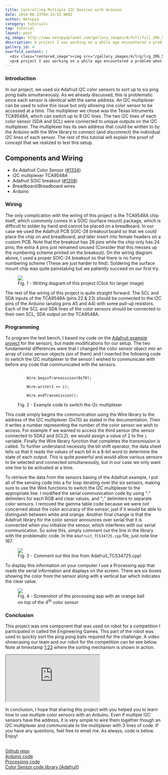 ```yaml
---
title: Controlling Multiple I2C Devices with Arduino
date: 2014-06-23T04:15:55.000Z
author: Netopya
category: tutorials
tag: Tutorial
layout: post
og_image: http://www.netopyaplanet.com/gallery_images/4/full/full_IMG_5841-Copy.JPG
description: A project I was working on a while ago encountered a problem when we decided to use multiple I2C color sensors. The I2C protocol relies on the fact that each device you connect as a unique address. But in the case of the sensors we were using, the address is hard wired into the device, so connecting multiple identical sensors with the same permanent address would creating a conflict. This problem was easily solved with the use of an I2C multiplexer. Not much information was available on the web regarding this solution, but after doing some research we learned that the implementation is very easy. Read on pass the break to see what we learned and how you can use multiple identical I2C devices in your Arduino projects.
gallery_id: 4
overfold_content: |
  <div class="centered_image"><img src="/gallery_images/4/lrg/lrg_IMG_5841-Copy.jpg" class="img-thumbnail"/></div>
  <p>A project I was working on a while ago encountered a problem when we decided to use multiple I2C color sensors. The I2C protocol relies on the fact that each device you connect as a unique address. But in the case of the sensors we were using, the address is hard wired into the device, so connecting multiple identical sensors with the same permanent address would creating a conflict. This problem was easily solved with the use of an I2C multiplexer. Not much information was available on the web regarding this solution, but after doing some research we learned that the implementation is very easy. Read on pass the break to see what we learned and how you can use multiple identical I2C devices in your Arduino projects.</p>
---
```


<h3>Introduction</h3>
<p>In our project, we used six Adafruit I2C color sensors to sort up to six ping pong balls simultaneously. As we already discussed, this is problematic since each sensor is identical with the same address. An I2C multiplexer can be used to solve this issue but only allowing one color sensor to be accessed at a time. The multiplexer we chose was the Texas Intruments TCA9548A, which can switch up to 8 I2C lines. The two I2C lines of each color sensor (SDA and SCL) were connected to unique outputs on the I2C multiplexer. The multiplexer has its own address that could be written to by the Arduino with the Wire library to connect (and disconnect) the individual I2C lines of each sensor. The rest of this tutorial will explain the proof of concept that we realized to test this setup.</p>
<h2>Components and Wiring</h2>
<ul>
    <li>6x Adafruit Color Sensor (<a href="http://www.adafruit.com/products/1334">#1334</a>)</li>
    <li>I2C multiplexer TCA9548A</li>
    <li>Adafruit SOIC breakout (<a href="http://www.adafruit.com/products/1208">#1208</a>)</li>
    <li>Breadboard/Breadboard wires</li>
    <li>Arduino</li>
</ul>
<h3>Wiring</h3>
<p>The only complication with the wiring of this project is the TCA9548A chip itself, which commonly comes in a SOIC (surface mount) package, which is difficult to solder by hand and cannot be placed on a breadboard. In our case we used the Adafruit PCB SOIC-28 breakout board so that we could place the chip on and breadboard, and later insert into female headers on a custom PCB. Note that the breakout has 28 pins while the chip only has 24 pins; the extra 4 pins just remained unused (Consider that this messes up the numbering scheme printed on the breakout). On the wiring diagram above, I used a proper SOIC-24 breakout so that there is no funny numbering scheme (These are just harder to find). Soldering the surface mount chip was quite painstaking but we patiently succeed on our first try.</p>
<figure>
    <a href="/gallery_images/4/full/full_colorsensordia1_bb.png"><img class="img-thumbnail" src="/gallery_images/4/lrg/lrg_colorsensordia1_bb.jpg"/></a>
    <figcaption>Fig. 1 - Writing diagram of this project (Click for larger image)</figcaption>
</figure>
<p>The rest of the wiring of this project is quite straight forward.  The SCL and SDA inputs of the TCA9548A (pins 22 & 23) should be connected to the I2C pins of the Arduino (analog pins A5 and A4) with some pull-up resistors.  Each of the SCL and SDA lines of the color sensors should be connected to their own SCL, SDA output on the TCA9548A.</p>
<h3>Programming</h3>
<p>To program the test bench, I based my code on the <a href="https://learn.adafruit.com/adafruit-color-sensors/overview">Adafruit example project</a> for the sensors, but made modifications for our setup. The two fundamental differences were that I changed the color sensor object into an array of color sensor objects (six of them) and I inserted the following code to switch the I2C multiplexer to the sensor I wished to communicate with before any code that communicated with the sensors.</p>
<figure>
    <code>
    Wire.beginTransmission(0x70);</br>
    Wire.write(1 << i);</br>
    Wire.endTransmission();
    </code>
    <figcaption>Fig. 2 - Example code to switch the i2c multiplexer</figcaption>
</figure>
<p>This code simply begins the communication using the Wire library to the address of the I2C multiplexer (0x70) as stated in the documentation. Then it writes a number representing the number of the color sensor we wish to access. For example if we wanted to access the third sensor (the sensor connected to SDA2 and SCL2), we would assign a value of 2 to the <code>i</code> variable. Finally the Wire library function that completes the transmission is called. To further understand necessity the bit shift operator, the data sheet tells us that it reads the values of each bit in a 8-bit word to determine the state of each output. This is quite powerful and would allow various sensors to be selected and connected simultaneously, but in our case we only want one line to be activated at a time.</p>
<p>To retrieve the data from the sensors basing of the Adafruit example, I put all of the sensing code into a for loop iterating over the six sensors, making sure to use the Wire functions to switch the I2C multiplexer to the appropriate line. I modified the serial communication code by using ":" delimiters for each RGB and clear values, and ";" delimiters to separate color sensors. I removed the gamma table code because we were not concerned about the color accuracy of the sensor, just if it would be able to distinguish between white and orange. Another final change is that the Adafruit library for the color sensor announces over serial that it is connected when you initialize the sensor, which interferes with our serial communication. So solve this, simply comment out the line in the library with the problematic code. In the <code>Adafruit_TCS34725.cpp</code> file, just note line 167.</p>
<figure>
    <a href="/gallery_images/4/full/full_notethis.PNG"><img class="img-thumbnail" src="/gallery_images/4/lrg/lrg_notethis.jpg"/></a>
    <figcaption>Fig. 3 - Comment out this line from Adafruit_TCS34725.cpp!</figcaption>
</figure>
<p>To display this information on your computer I use a Processing app that reads the serial information and displays on the screen. There are six boxes showing the color from the sensor along with a vertical bar which indicates the clear value.</p>
<figure>
    <a href="/gallery_images/4/full/full_screenshot2.JPG"><img class="img-thumbnail" src="/gallery_images/4/lrg/lrg_screenshot2.jpg"/></a>
    <figcaption>Fig. 4 - Screenshot of the processing app with an orange ball on top of the 4<sup>th</sup> color sensor</figcaption>
</figure>
<h3>Conclusion</h3>
<p>This project was one component that was used on robot for a competition I participated in called the Engineering Games. This part of the robot was used to quickly sort the ping pong balls required for the challenge. A video showcasing our team and our robot for the competition can be see below. Note at timestamp <a href="https://www.youtube.com/watch?v=_erLsbOwTc4&list=UUK0Z87bs6PvbSnr4TRXAHFw#t=83">1:23</a> where the sorting mechanism is shown in action.</p>
<div class="row justify-content-center mb-4">
  <div class="col-lg-8 col-md-10 col-12">
    <div class="ratio ratio-4x3">
      <iframe src="https://www.youtube.com/embed/_erLsbOwTc4" title="Engineering Games Robot Demo" allowfullscreen></iframe>
    </div>
  </div>
</div>
<p>In conclusion, I hope that sharing this project with you helped you to learn how to use multiple color sensors with an Arduino. Even if multiple I2C sensors have the address, it is very simple to wire them together though an I2C multiplexer and communicate to the multiplexer with 3 lines of code. If you have any questions, feel free to email me. As always, code is below. Enjoy!</p>
<p><br/><a href="https://github.com/Netopya/Arduino-I2C-Multi-Color-Sensors">Github repo</a><br/>
<a href="article_code/6/colorviewgood1.zip">Arduino code</a><br/>
<a href="article_code/6/sketch_131121b_good1.zip">Processing code</a><br/>
<a href="https://github.com/adafruit/Adafruit_TCS34725">Color Sensor code library (Adafruit)</a></p>